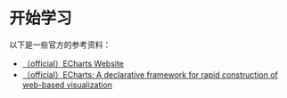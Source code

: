 # 开始学习

以下是一些官方的参考资料：

- [（official）ECharts Website](https://echarts.apache.org/)
- [（official）ECharts: A declarative framework for rapid construction of web-based visualization](https://www.sciencedirect.com/science/article/pii/S2468502X18300068)
